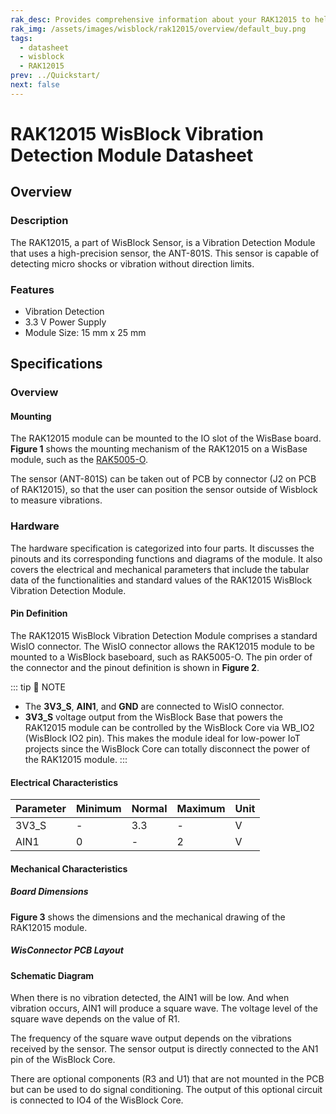 ```yaml
---
rak_desc: Provides comprehensive information about your RAK12015 to help you use it. This information includes technical specifications, characteristics, and requirements, and it also discusses the device components.
rak_img: /assets/images/wisblock/rak12015/overview/default_buy.png
tags:
  - datasheet
  - wisblock
  - RAK12015
prev: ../Quickstart/
next: false
---
```


# RAK12015 WisBlock Vibration Detection Module Datasheet

## Overview

### Description

The RAK12015, a part of WisBlock Sensor, is a Vibration Detection Module that uses a high-precision sensor, the ANT-801S. This sensor is capable of detecting micro shocks or vibration without direction limits.

### Features

- Vibration Detection
- 3.3&nbsp;V Power Supply
- Module Size: 15&nbsp;mm x 25&nbsp;mm


## Specifications

### Overview 

#### Mounting 

The RAK12015 module can be mounted to the IO slot of the WisBase board. **Figure 1** shows the mounting mechanism of the RAK12015 on a WisBase module, such as the [RAK5005-O](https://store.rakwireless.com/products/rak5005-o-base-board).

<rk-img
  src="/assets/images/wisblock/rak12015/datasheet/mounting.png"
  width="60%"
  caption="RAK12015 WisBlock Vibration Detection Module Mounting"
/>

The sensor (ANT-801S) can be taken out of PCB by connector (J2 on PCB of RAK12015), so that the user can position the sensor outside of Wisblock to measure vibrations.


### Hardware

The hardware specification is categorized into four parts. It discusses the pinouts and its corresponding functions and diagrams of the module. It also covers the electrical and mechanical parameters that include the tabular data of the functionalities and standard values of the RAK12015 WisBlock Vibration Detection Module.

#### Pin Definition

The RAK12015 WisBlock Vibration Detection Module comprises a standard WisIO connector. The WisIO connector allows the RAK12015 module to be mounted to a WisBlock baseboard, such as RAK5005-O. The pin order of the connector and the pinout definition is shown in **Figure 2**. 
  ​                                       
<rk-img
  src="/assets/images/wisblock/rak12015/datasheet/RAK12015_pinout.svg"
  width="80%"
  caption="RAK12015 WisBlock Vibration Detection Module Pinout"
/>

::: tip 📝 NOTE
- The **3V3_S**, **AIN1**, and **GND** are connected to WisIO connector.
- **3V3_S** voltage output from the WisBlock Base that powers the RAK12015 module can be controlled by the WisBlock Core via WB_IO2 (WisBlock IO2 pin). This makes the module ideal for low-power IoT projects since the WisBlock Core can totally disconnect the power of the RAK12015 module.
:::

#### Electrical Characteristics

| Parameter | Minimum | Normal | Maximum | Unit |
| --------- | ------- | ------ | ------- | ---- |
| 3V3_S     | -       | 3.3    | -       | V    |
| AIN1      | 0       | -      | 2       | V    |


#### Mechanical Characteristics

##### Board Dimensions

**Figure 3** shows the dimensions and the mechanical drawing of the RAK12015 module.

<rk-img
  src="/assets/images/wisblock/rak12015/datasheet/mechanical_drawing.png"
  width="70%"
  caption="RAK12015 WisBlock Vibration Detection Module Mechanical Drawing"
/>


##### WisConnector PCB Layout

<rk-img
  src="/assets/images/wisblock/rak12015/datasheet/pcb_footprint.png"
  width="100%"
  caption="WisConnector PCB Footprint and Recommendations"
/>

#### Schematic Diagram

When there is no vibration detected, the AIN1 will be low. And when vibration occurs, AIN1 will produce a square wave. The voltage level of the square wave depends on the value of R1. 

The frequency of the square wave output depends on the vibrations received by the sensor. The sensor output is directly connected to the AN1 pin of the WisBlock Core.

There are optional components (R3 and U1) that are not mounted in the PCB but can be used to do signal conditioning. The output of this optional circuit is connected to IO4 of the WisBlock Core.

<rk-img
  src="/assets/images/wisblock/rak12015/datasheet/schematic.png"
  width="80%"
  caption="Schematic of RAK12015 Module"
/>




